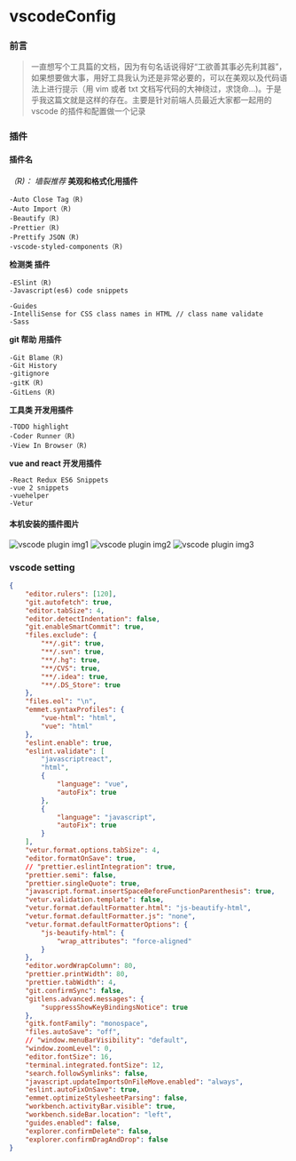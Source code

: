 # vscodeConfig

### 前言

> 一直想写个工具篇的文档，因为有句名话说得好“工欲善其事必先利其器”，如果想要做大事，用好工具我认为还是非常必要的，可以在美观以及代码语法上进行提示（用 vim 或者 txt 文档写代码的大神绕过，求饶命...)。于是乎我这篇文就是这样的存在。主要是针对前端人员最近大家都一起用的 vscode 的插件和配置做一个记录

### 插件

#### 插件名

_（R)： 墙裂推荐_
**美观和格式化用插件**

>

    -Auto Close Tag（R)
    -Auto Import（R)
    -Beautify（R)
    -Prettier（R)
    -Prettify JSON（R)
    -vscode-styled-components（R)

**检测类 插件**

>

    -ESlint（R)
    -Javascript(es6) code snippets

    -Guides
    -IntelliSense for CSS class names in HTML // class name validate
    -Sass

**git 帮助 用插件**

>

    -Git Blame（R)
    -Git History
    -gitignore
    -gitK（R)
    -GitLens（R)

**工具类 开发用插件**

>

    -TODO highlight
    -Coder Runner（R)
    -View In Browser（R)

**vue and react 开发用插件**

>

    -React Redux ES6 Snippets
    -vue 2 snippets
    -vuehelper
    -Vetur

#### 本机安装的插件图片

![vscode plugin img1](http://static.zeroyh.cn/vscode-1.png)
![vscode plugin img2](http://static.zeroyh.cn/vscode-2.png)
![vscode plugin img3](http://static.zeroyh.cn/vscode-3.png)

### vscode setting

```json
{
    "editor.rulers": [120],
    "git.autofetch": true,
    "editor.tabSize": 4,
    "editor.detectIndentation": false,
    "git.enableSmartCommit": true,
    "files.exclude": {
        "**/.git": true,
        "**/.svn": true,
        "**/.hg": true,
        "**/CVS": true,
        "**/.idea": true,
        "**/.DS_Store": true
    },
    "files.eol": "\n",
    "emmet.syntaxProfiles": {
        "vue-html": "html",
        "vue": "html"
    },
    "eslint.enable": true,
    "eslint.validate": [
        "javascriptreact",
        "html",
        {
            "language": "vue",
            "autoFix": true
        },
        {
            "language": "javascript",
            "autoFix": true
        }
    ],
    "vetur.format.options.tabSize": 4,
    "editor.formatOnSave": true,
    // "prettier.eslintIntegration": true,
    "prettier.semi": false,
    "prettier.singleQuote": true,
    "javascript.format.insertSpaceBeforeFunctionParenthesis": true,
    "vetur.validation.template": false,
    "vetur.format.defaultFormatter.html": "js-beautify-html",
    "vetur.format.defaultFormatter.js": "none",
    "vetur.format.defaultFormatterOptions": {
        "js-beautify-html": {
            "wrap_attributes": "force-aligned"
        }
    },
    "editor.wordWrapColumn": 80,
    "prettier.printWidth": 80,
    "prettier.tabWidth": 4,
    "git.confirmSync": false,
    "gitlens.advanced.messages": {
        "suppressShowKeyBindingsNotice": true
    },
    "gitk.fontFamily": "monospace",
    "files.autoSave": "off",
    // "window.menuBarVisibility": "default",
    "window.zoomLevel": 0,
    "editor.fontSize": 16,
    "terminal.integrated.fontSize": 12,
    "search.followSymlinks": false,
    "javascript.updateImportsOnFileMove.enabled": "always",
    "eslint.autoFixOnSave": true,
    "emmet.optimizeStylesheetParsing": false,
    "workbench.activityBar.visible": true,
    "workbench.sideBar.location": "left",
    "guides.enabled": false,
    "explorer.confirmDelete": false,
    "explorer.confirmDragAndDrop": false
}
```
